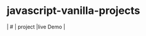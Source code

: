 # javascript-vanilla-projects


| # |
project
        |live Demo                                                                                   |
